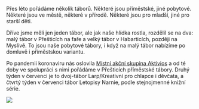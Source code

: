 Přes léto pořádáme několik táborů. Některé jsou příměstské, jiné pobytové. Některé jsou ve městě, některé v přírodě. Některé jsou pro mladší, jiné pro starší děti.

Dříve jsme měli jen jeden tábor, ale jak naše hlídka rostla, rozdělil se na dva: malý tábor v Přešticích na faře a velký tábor v Habarticích, později na Myslívě. To jsou naše pobytové tábory, i když na malý tábor nabízíme po domluvě i příměstskou variantu.

Po pandemii koronaviru nás oslovila [Místní akční skupina Aktivios](https://www.mas-aktivios.cz/) a od té doby ve spolupráci s nimi pořádáme v Přešticích příměstské tábory. Druhý týden v červenci je to dvoj-tábor Larp/Kreativní pro chlapce i děvčata, a čtvrtý týden v červenci tábor Letopisy Narnie, podle stejnojmenné knižní série.

![](https://prestice.royalrangers.cz/wp-content/uploads/P7100060_Original-1024x576.jpeg)
